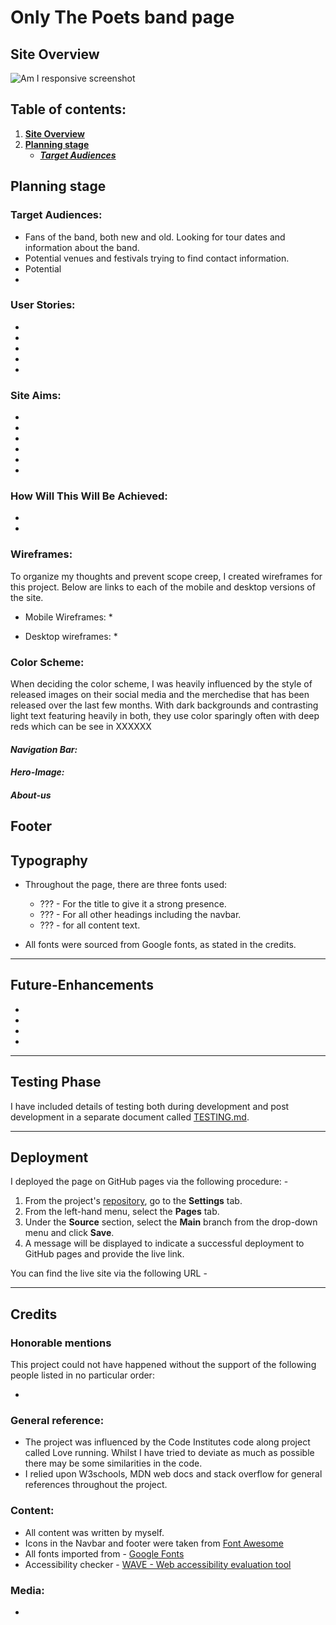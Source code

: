 # **Only The Poets band page**
## **Site Overview**


![Am I responsive screenshot]()
## Table of contents:
1. [**Site Overview**](#site-overview)
1. [**Planning stage**](#planning-stage)
    * [***Target Audiences***](#target-audiences)


## **Planning stage**
### **Target Audiences:**
*  Fans of the band, both new and old. Looking for tour dates and information about the band. 
*  Potential venues and festivals trying to find contact information.
*  Potential 
* 

### **User Stories:**
* 
* 
* 
* 
*  

### **Site Aims:**
* 
* 
* 
* 
* 
* 

### **How Will This Will Be Achieved:**
* 

* 

### **Wireframes:**
To organize my thoughts and prevent scope creep, I created wireframes for this project. Below are links to each of the mobile and desktop versions of the site. 

* Mobile Wireframes:
    * 

* Desktop wireframes:
    * 



### **Color Scheme:**
When deciding the color scheme, I was heavily influenced by the style of released images on their social media and the merchedise that has been released over the last few months. With dark backgrounds and contrasting light text featuring heavily in both, they use color sparingly often with deep reds which can be see in XXXXXX

#### *Navigation Bar:*

#### *Hero-Image:*

#### *About-us*

## **Footer**


## **Typography**
* Throughout the page, there are three fonts used:
  * ??? - For the title to give it a strong presence.
  * ??? - For all other headings including the navbar. 
  * ??? - for all content text.

* All fonts were sourced from Google fonts, as stated in the credits.

***
## **Future-Enhancements**

* 

* 

* 

* 
***
## **Testing Phase**
I have included details of testing both during development and post development in a separate document called [TESTING.md](TESTING.md).
***
## **Deployment**
I deployed the page on GitHub pages via the following procedure: -

1. From the project's [repository](), go to the **Settings** tab.
2. From the left-hand menu, select the **Pages** tab.
3. Under the **Source** section, select the **Main** branch from the drop-down menu and click **Save**.
4. A message will be displayed to indicate a successful deployment to GitHub pages and provide the live link.

You  can find the live site via the following URL - 

***
## **Credits**
### **Honorable mentions**
This project could not have happened without the support of the following people listed in no particular order:


* 


### **General reference:**
* The project was influenced by the Code Institutes code along project called Love running. Whilst I have tried to deviate as much as possible there may be some similarities in the code.
* I relied upon W3schools, MDN web docs and stack overflow for general references throughout the project.

### **Content:**
* All content was written by myself.
* Icons in the Navbar and footer were taken from [Font Awesome](https://fontawesome.com)
* All fonts imported from - [Google Fonts](https://fonts.google.com/)
* Accessibility checker - [WAVE - Web accessibility evaluation tool](https://wave.webaim.org/)
  
### **Media:**
* 


